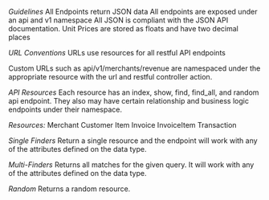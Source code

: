 *Guidelines*
All Endpoints return JSON data
All endpoints are exposed under an api and v1 namespace
All JSON is compliant with the JSON API documentation.
Unit Prices are stored as floats and have two decimal places

*URL Conventions*
  URLs use resources for all restful API endpoints

  Custom URLs such as api/v1/merchants/revenue are namespaced under the appropriate
  resource with the url and restful controller action.

*API Resources*
  Each resource has an index, show, find, find_all, and random api endpoint. They
  also may have certain relationship and business logic endpoints under their namespace.

*Resources:*
Merchant
Customer
Item
Invoice
InvoiceItem
Transaction

*Single Finders*
Return a single resource and the endpoint will work with any of the attributes defined on the data type.

*Multi-Finders*
Returns all matches for the given query. It will work with any of the attributes defined on the data type.

*Random*
Returns a random resource.
